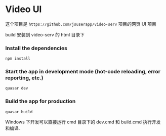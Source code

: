 # Video UI

这个项目是 `https://github.com/jsuserapp/video-serv` 项目的网页 UI 项目

build 安装到 video-serv 的 html 目录下

### Install the dependencies
```bash
npm install
```

### Start the app in development mode (hot-code reloading, error reporting, etc.)
```bash
quasar dev
```

### Build the app for production
```bash
quasar build
```

Windows 下开发可以直接运行 cmd 目录下的 dev.cmd 和 build.cmd 执行开发和编译.
